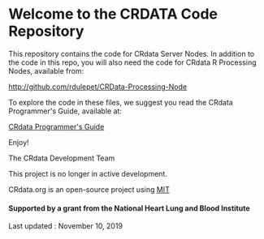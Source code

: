 
# Welcome to the CRDATA Code Repository


This repository contains the code for CRdata Server Nodes. In addition to the code in this repo, you will also need the code for CRdata R Processing Nodes, available from:

http://github.com/rdulepet/CRData-Processing-Node

To explore the code in these files, we suggest you read the CRdata Programmer's Guide, available at:

[CRdata Programmer's Guide](http://docs.google.com/View?id=ddj9nb8j_380dwcwx9gp)

Enjoy!

The CRdata Development Team 

This project is no longer in active development.


CRdata.org is an open-source project using [MIT](http://www.opensource.org/licenses/mit-license.php)

#### Supported by a grant from the National Heart Lung and Blood Institute

                          
Last updated : November 10, 2019
